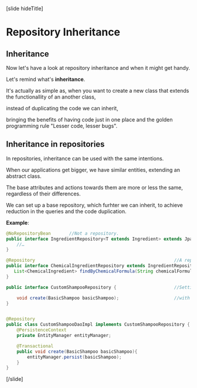 [slide hideTitle]

# Repository Inheritance

## Inheritance

Now let's have a look at repository inheritance and when it might get handy.

Let's remind what's **inheritance**.

It's actually as simple as, when you want to create a new class that extends the functionallity of an another class, 

instead of duplicating the code we can inherit, 

bringing the benefits of having code just in one place and the golden programming rule "Lesser code, lesser bugs".

## Inheritance in repositories

In repositories, inheritance can be used with the same intentions.

When our applications get bigger, we have similar entities, extending an abstract class.

The base attributes and actions towards them are more or less the same, regardless of their differences.

We can set up a base repository, which furhter we can inherit, to achieve reduction in the queries and the code duplication.


**Example**: 

```java
@NoRepositoryBean       //Not a repository.
public interface IngredientRepository<T extends Ingredient> extends JpaRepository<T, Long>{
	//…
}

@Repository                                                     //A repository that extends the IngeredientRepository, letting us use inheritet entity of the original.
public interface ChemicalIngredientRepository extends IngredientRepository <BasicChemicalIngredient> {
   List<ChemicalIngredient> findByChemicalFormula(String chemicalFormula);
}
```

```java
public interface CustomShampooRepository {                      //Setting an interface

    void create(BasicShampoo basicShampoo);                     //with a method which adds an record to our Shampoo table.
}


@Repository
public class CustomShampooDaoImpl implements CustomShampooRepository {          //A class implementing our repository.
    @PersistenceContext
    private EntityManager entityManager;                                        //Injecting our Entity Manager.

    @Transactional
    public void create(BasicShampoo basicShampoo){                              //Creating and persisting our record with a single transaction.
        entityManager.persist(basicShampoo);
    }
}
```
[/slide]